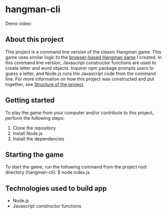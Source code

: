 # hangman-cli

Demo video:  

## About this project
This project is a command line version of the classic Hangman game. This game uses similar logic to the [browser-based Hangman game](https://github.com/sjbmarek/Hangman-Game) I created. In this command line version, Javascript constructor functions are used to create letter and word objects. Inquirer npm package prompts users to guess a letter, and Node.js runs the Javascript code from the command line. For more information on how this project was constructed and put together, see [Structure of the project](#structure-of-project).

## Getting started
To play the game from your computer and/or contribute to this project, perform the following steps:
  1. Clone the repository
  2. Install Node.js
  3. Install the dependencies
  
  
## Starting the game
To start the game, run the following command from the project root directory (hangman-cli):
$ node index.js

## Technologies used to build app

  * Node.js
  * Javascript constructor functions
